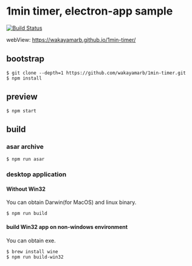 # 1min timer, electron-app sample

[![Build Status](https://travis-ci.org/wakayamarb/1min-timer.svg?branch=master)](https://travis-ci.org/wakayamarb/1min-timer)


webView: https://wakayamarb.github.io/1min-timer/

## bootstrap
```
$ git clone --depth=1 https://github.com/wakayamarb/1min-timer.git
$ npm install
```

## preview
```
$ npm start
```

## build

### asar archive
```
$ npm run asar
```

### desktop application

#### Without Win32

You can obtain Darwin(for MacOS) and linux binary.

```
$ npm run build
```

#### build Win32 app on non-windows environment

You can obtain exe.

```
$ brew install wine
$ npm run build-win32
```
